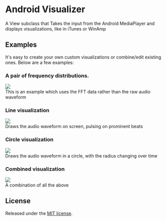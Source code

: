 # Android Visualizer

A View subclass that Takes the input from the Android MediaPlayer and displays visualizations, like in iTunes or WinAmp

## Examples

It's easy to create your own custom visualizations or combine/edit existing ones. Below are a few examples:

### A pair of frequency distributions. 
![](https://github.com/felixpalmer/android-visualizer/raw/master/demo/demo-1.gif)  
This is an example which uses the FFT data rather than the raw audio waveform  
### Line visualization
![](https://github.com/felixpalmer/android-visualizer/raw/master/demo/demo-2.gif)  
Draws the audio waveform on screen, pulsing on prominent beats
### Circle visualization
![](https://github.com/felixpalmer/android-visualizer/raw/master/demo/demo-3.gif)  
Draws the audio waveform in a circle, with the radius changing over time
### Combined visualization
![](https://github.com/felixpalmer/android-visualizer/raw/master/demo/demo-4.gif)  
A combination of all the above

## License
Released under the [MIT license](http://creativecommons.org/licenses/MIT/).

